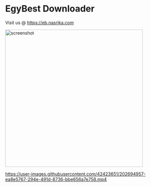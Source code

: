 # EgyBest Downloader
Visit us @ https://eb.nasrika.com


<img width="438" alt="screenshot" src="https://user-images.githubusercontent.com/42423651/202694938-64a90138-494f-4946-b7dd-d2c1308a45a3.png">




https://user-images.githubusercontent.com/42423651/202694957-ea8e5767-294e-491d-8736-bbe656a7e758.mp4

